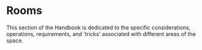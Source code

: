 # Rooms

This section of the Handbook is dedicated to the specific considerations, operations, requirements, and 'tricks' associated with different areas of the space.